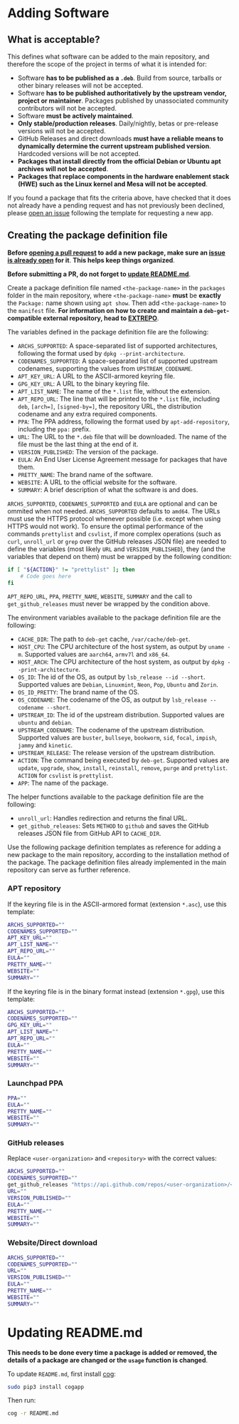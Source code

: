 # Adding Software
## What is acceptable?
This defines what software can be added to the main repository, and therefore the scope of the project in terms of what it is intended for:
* Software **has to be published as a `.deb`**. Build from source, tarballs or other binary releases will not be accepted.
* Software **has to be published authoritatively by the upstream vendor, project or maintainer**. Packages published by unassociated community contributors will not be accepted.
* Software **must be actively maintained**.
* **Only stable/production releases**. Daily/nightly, betas or pre-release versions will not be accepted.
* GitHub Releases and direct downloads **must have a reliable means to dynamically determine the current upstream published version**. Hardcoded versions will be not accepted.
* **Packages that install directly from the official Debian or Ubuntu apt archives will not be accepted**.
* **Packages that replace components in the hardware enablement stack (HWE) such as the Linux kernel and Mesa will not be accepted**.

If you found a package that fits the criteria above, have checked that it does not already have a pending request and has not previously been declined, please [open an issue](../../issues/new) following the template for requesting a new app.

## Creating the package definition file
**Before [opening a pull request](../../pulls) to add a new package, make sure an [issue is already open](../../issues) for it**. **This helps keep things organized**.

**Before submitting a PR, do not forget to [update README.md](#updating-readmemd)**.

Create a package definition file named `<the-package-name>` in the `packages` folder in the main repository, where `<the-package-name>` **must** be **exactly** the `Package:` name shown using `apt show`. Then add `<the-package-name>` to the `manifest` file. **For information on how to create and maintain a `deb-get`-compatible external repository, head to [EXTREPO](EXTREPO.md)**.

The variables defined in the package definition file are the following:
* `ARCHS_SUPPORTED`: A space-separated list of supported architectures, following the format used by `dpkg --print-architecture`.
* `CODENAMES_SUPPORTED`: A space-separated list of supported upstream codenames, supporting the values from `UPSTREAM_CODENAME`.
* `APT_KEY_URL`: A URL to the ASCII-armored keyring file.
* `GPG_KEY_URL`: A URL to the binary keyring file.
* `APT_LIST_NAME`: The name of the `*.list` file, without the extension.
* `APT_REPO_URL`: The line that will be printed to the `*.list` file, including `deb`, `[arch=]`, `[signed-by=]`, the repository URL, the distribution codename and any extra required components.
* `PPA`: The PPA address, following the format used by `apt-add-repository`, including the `ppa:` prefix.
* `URL`: The URL to the `*.deb` file that will be downloaded. The name of the file must be the last thing at the end of it.
* `VERSION_PUBLISHED`: The version of the package.
* `EULA`: An End User License Agreement message for packages that have them.
* `PRETTY_NAME`: The brand name of the software.
* `WEBSITE`: A URL to the official website for the software.
* `SUMMARY`: A brief description of what the software is and does.

`ARCHS_SUPPORTED`, `CODENAMES_SUPPORTED` and `EULA` are optional and can be ommited when not needed. `ARCHS_SUPPORTED` defaults to `amd64`. The URLs must use the HTTPS protocol whenever possible (i.e. except when using HTTPS would not work). To ensure the optimal performance of the commands `prettylist` and `csvlist`, if more complex operations (such as `curl`, `unroll_url` or `grep` over the GitHub releases JSON file) are needed to define the variables (most likely `URL` and `VERSION_PUBLISHED`), they (and the variables that depend on them) must be wrapped by the following condition:
```bash
if [ "${ACTION}" != "prettylist" ]; then
    # Code goes here
fi
```

`APT_REPO_URL`, `PPA`, `PRETTY_NAME`, `WEBSITE`, `SUMMARY` and the call to `get_github_releases` must never be wrapped by the condition above.

The environment variables available to the package definition file are the following:
* `CACHE_DIR`: The path to `deb-get` cache, `/var/cache/deb-get`.
* `HOST_CPU`: The CPU architecture of the host system, as output by `uname -m`. Supported values are `aarch64`, `armv7l` and `x86_64`.
* `HOST_ARCH`: The CPU architecture of the host system, as output by `dpkg --print-architecture`.
* `OS_ID`: The id of the OS, as output by `lsb_release --id --short`. Supported values are `Debian`, `Linuxmint`, `Neon`, `Pop`, `Ubuntu` and `Zorin`.
* `OS_ID_PRETTY`: The brand name of the OS.
* `OS_CODENAME`: The codename of the OS, as output by `lsb_release --codename --short`.
* `UPSTREAM_ID`: The id of the upstream distribution. Supported values are `ubuntu` and `debian`.
* `UPSTREAM_CODENAME`: The codename of the upstream distribution. Supported values are `buster`, `bullseye`, `bookworm`, `sid`, `focal`, `impish`, `jammy` and `kinetic`.
* `UPSTREAM_RELEASE`: The release version of the upstream distribution.
* `ACTION`: The command being executed by `deb-get`. Supported values are `update`, `upgrade`, `show`, `install`, `reinstall`, `remove`, `purge` and `prettylist`. `ACTION` for `csvlist` is `prettylist`.
* `APP`: The name of the package.

The helper functions available to the package definition file are the following:
* `unroll_url`: Handles redirection and returns the final URL.
* `get_github_releases`: Sets `METHOD` to `github` and saves the GitHub releases JSON file from GitHub API to `CACHE_DIR`.

Use the following package definition templates as reference for adding a new package to the main repository, according to the installation method of the package. The package definition files already implemented in the main repository can serve as further reference.

### APT repository
If the keyring file is in the ASCII-armored format (extension `*.asc`), use this template:
```bash
ARCHS_SUPPORTED=""
CODENAMES_SUPPORTED=""
APT_KEY_URL=""
APT_LIST_NAME=""
APT_REPO_URL=""
EULA=""
PRETTY_NAME=""
WEBSITE=""
SUMMARY=""
```
If the keyring file is in the binary format instead (extension `*.gpg`), use this template:
```bash
ARCHS_SUPPORTED=""
CODENAMES_SUPPORTED=""
GPG_KEY_URL=""
APT_LIST_NAME=""
APT_REPO_URL=""
EULA=""
PRETTY_NAME=""
WEBSITE=""
SUMMARY=""
```

### Launchpad PPA
```bash
PPA=""
EULA=""
PRETTY_NAME=""
WEBSITE=""
SUMMARY=""
```

### GitHub releases
Replace `<user-organization>` and `<repository>` with the correct values:
```bash
ARCHS_SUPPORTED=""
CODENAMES_SUPPORTED=""
get_github_releases "https://api.github.com/repos/<user-organization>/<repository>/releases/latest"
URL=""
VERSION_PUBLISHED=""
EULA=""
PRETTY_NAME=""
WEBSITE=""
SUMMARY=""
```

### Website/Direct download
```bash
ARCHS_SUPPORTED=""
CODENAMES_SUPPORTED=""
URL=""
VERSION_PUBLISHED=""
EULA=""
PRETTY_NAME=""
WEBSITE=""
SUMMARY=""
```

# Updating README.md
**This needs to be done every time a package is added or removed, the details of a package are changed or the `usage` function is changed**.

To update `README.md`, first install [cog](https://pypi.org/project/cogapp):
```bash
sudo pip3 install cogapp
```

Then run:
```bash
cog -r README.md
```

